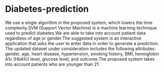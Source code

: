 # Diabetes-prediction
We use a single algorithm in the proposed system, which lowers the time complexity.SVM (Support 
Vector Machine) is a machine learning technique used to predict diabetes.We are able to take into account 
patient data regardless of age or gender.The suggested system is an interactive application that asks the user 
to enter data in order to generate a prediction.
The updated dataset under consideration includes the following attributes: gender, age, heart disease, 
hypertension, smoking history, BMI, hemoglobin A1c (HbA1c) level, glucose level, and outcome.The 
proposed system takes into account patients who are younger than 21.
